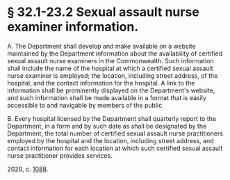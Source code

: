 # § 32.1-23.2 Sexual assault nurse examiner information.

<p>A. The Department shall develop and make available on a website maintained by the Department information about the availability of certified sexual assault nurse examiners in the Commonwealth. Such information shall include the name of the hospital at which a certified sexual assault nurse examiner is employed; the location, including street address, of the hospital; and the contact information for the hospital. A link to the information shall be prominently displayed on the Department's website, and such information shall be made available in a format that is easily accessible to and navigable by members of the public.</p><p>B. Every hospital licensed by the Department shall quarterly report to the Department, in a form and by such date as shall be designated by the Department, the total number of certified sexual assault nurse practitioners employed by the hospital and the location, including street address, and contact information for each location at which such certified sexual assault nurse practitioner provides services.</p><p>2020, c. <a href='http://lis.virginia.gov/cgi-bin/legp604.exe?201+ful+CHAP1088'>1088</a>.</p>